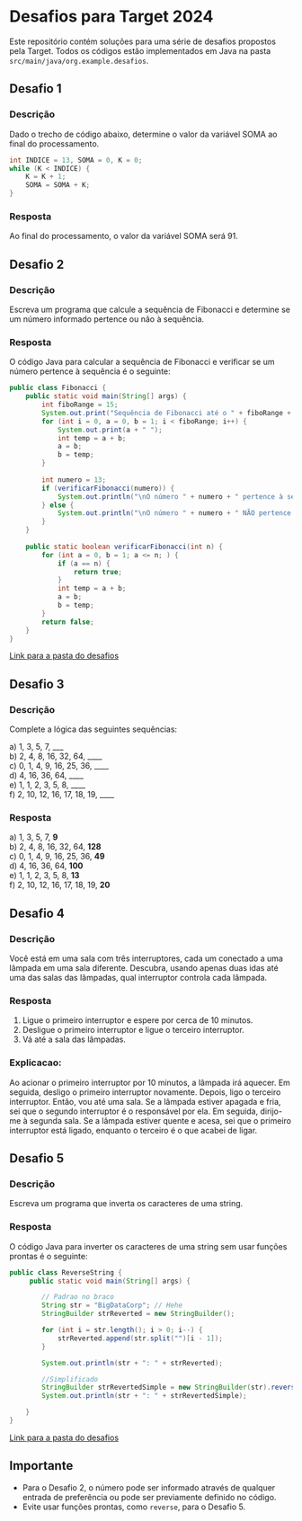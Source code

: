 # Desafios para Target 2024

Este repositório contém soluções para uma série de desafios propostos pela Target. Todos os códigos estão implementados em Java na pasta `src/main/java/org.example.desafios`.

## Desafio 1

### Descrição
Dado o trecho de código abaixo, determine o valor da variável SOMA ao final do processamento.

```java
int INDICE = 13, SOMA = 0, K = 0;
while (K < INDICE) {
    K = K + 1;
    SOMA = SOMA + K;
}
```

### Resposta
Ao final do processamento, o valor da variável SOMA será 91.

## Desafio 2

### Descrição
Escreva um programa que calcule a sequência de Fibonacci e determine se um número informado pertence ou não à sequência.

### Resposta
O código Java para calcular a sequência de Fibonacci e verificar se um número pertence à sequência é o seguinte:

```java
public class Fibonacci {
    public static void main(String[] args) {
        int fiboRange = 15;
        System.out.print("Sequência de Fibonacci até o " + fiboRange + "º termo: ");
        for (int i = 0, a = 0, b = 1; i < fiboRange; i++) {
            System.out.print(a + " ");
            int temp = a + b;
            a = b;
            b = temp;
        }
        
        int numero = 13; 
        if (verificarFibonacci(numero)) {
            System.out.println("\nO número " + numero + " pertence à sequência de Fibonacci.");
        } else {
            System.out.println("\nO número " + numero + " NÃO pertence à sequência de Fibonacci.");
        }
    }
    
    public static boolean verificarFibonacci(int n) {
        for (int a = 0, b = 1; a <= n; ) {
            if (a == n) {
                return true;
            }
            int temp = a + b;
            a = b;
            b = temp;
        }
        return false;
    }
}
```
[Link para a pasta do desafios](estagio_ribeirao_2024/src/main/java/org/example/desafios/Fibonacci.java)



## Desafio 3

### Descrição
Complete a lógica das seguintes sequências:

a) 1, 3, 5, 7, ___  
b) 2, 4, 8, 16, 32, 64, ____  
c) 0, 1, 4, 9, 16, 25, 36, ____  
d) 4, 16, 36, 64, ____  
e) 1, 1, 2, 3, 5, 8, ____  
f) 2, 10, 12, 16, 17, 18, 19, ____

### Resposta
a) 1, 3, 5, 7, **9**  
b) 2, 4, 8, 16, 32, 64, **128**  
c) 0, 1, 4, 9, 16, 25, 36, **49**  
d) 4, 16, 36, 64, **100**  
e) 1, 1, 2, 3, 5, 8, **13**  
f) 2, 10, 12, 16, 17, 18, 19, **20**

## Desafio 4

### Descrição
Você está em uma sala com três interruptores, cada um conectado a uma lâmpada em uma sala diferente. Descubra, usando apenas duas idas até uma das salas das lâmpadas, qual interruptor controla cada lâmpada.

### Resposta
1. Ligue o primeiro interruptor e espere por cerca de 10 minutos.
2. Desligue o primeiro interruptor e ligue o terceiro interruptor.
3. Vá até a sala das lâmpadas.

### Explicacao:
Ao acionar o primeiro interruptor por 10 minutos, a lâmpada irá aquecer. Em seguida, desligo o primeiro interruptor novamente. Depois, ligo o terceiro interruptor. Então, vou até uma sala. Se a lâmpada estiver apagada e fria, sei que o segundo interruptor é o responsável por ela. Em seguida, dirijo-me à segunda sala. Se a lâmpada estiver quente e acesa, sei que o primeiro interruptor está ligado, enquanto o terceiro é o que acabei de ligar.

## Desafio 5

### Descrição
Escreva um programa que inverta os caracteres de uma string.

### Resposta
O código Java para inverter os caracteres de uma string sem usar funções prontas é o seguinte:

```java
public class ReverseString {
     public static void main(String[] args) {

        // Padrao no braco
        String str = "BigDataCorp"; // Hehe
        StringBuilder strReverted = new StringBuilder();

        for (int i = str.length(); i > 0; i--) {
            strReverted.append(str.split("")[i - 1]);
        }

        System.out.println(str + ": " + strReverted);

        //Simplificado
        StringBuilder strRevertedSimple = new StringBuilder(str).reverse();
        System.out.println(str + ": " + strRevertedSimple);

    }
}
```
[Link para a pasta do desafios](estagio_ribeirao_2024/src/main/java/org/example/desafios/StringRevert.java)

## Importante

- Para o Desafio 2, o número pode ser informado através de qualquer entrada de preferência ou pode ser previamente definido no código.
- Evite usar funções prontas, como `reverse`, para o Desafio 5.
